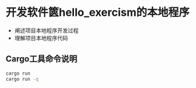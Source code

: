 # 开发软件篋hello_exercism的本地程序

- 阐述项目本地程序开发过程
- 理解项目本地程序代码


## Cargo工具命令说明

```bash
cargo run
cargo run -q
```